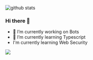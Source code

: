 ![github stats](https://github-readme-stats.vercel.app/api?username=diosamuel&show_icons=true&theme=synthwave)

### Hi there 👋

- 🔭 I’m currently working on Bots
- 🌱 I’m currently learning Typescript
- I'm currently learning Web Security

![](https://www.gifcen.com/wp-content/uploads/2021/05/dababy-car-gif-14.gif)
